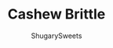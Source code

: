 ---
layout: ../../layouts/MarkdownPostLayout.astro
title: Cashew Brittle
author: ShugarySweets
pubDate: 2019-03-30
description: "Cashew Brittle made in the microwave! It couldn’t be easier, and it’s a fun twist on the classic peanut brittle."
image_url: https://www.shugarysweets.com/wp-content/uploads/2017/02/cashew-brittle-3.jpg
tags: ["Candy","American"]
calories: 87
protein: 1
carbohydrates: 16
fats: 3
fiber: 0
ingredients: ["1 cup granulated sugar","½ cup light corn syrup","1 cup salted Cashews, chopped slightly","1 teaspoon unsalted butter","1 teaspoon vanilla extract","1 teaspoon baking soda"]
serves: 24
time: "2 hours 9 minutes"
prepTime: "2 hours"
instructions: ["Lay a piece of parchment paper over a large cookie sheet. Set aside.","Combine sugar and corn syrup in a 2qt. glass bowl. Microwave (on power level 7) for 4 minutes. {I use a 1500watt microwave}","Remove and stir in cashews quickly using a rubber spatula or wooden spoon. Return to microwave and heat for 3 ½ minutes (on power level 7).","Remove and stir in butter and vanilla extract. Return to microwave for an additional 1 ½ minutes (on power level 7).","Remove and stir in baking soda, mixing until light and foamy. Pour over parchment paper and spread to desired thickness, working quickly. Allow cashew brittle to set and harden at room temperature (about 2 hours). Break into desired sized pieces and store in an airtight container for up to one week. ENJOY!"]
nutrition: ["87 calories","16 grams carbohydrates","0 milligrams cholesterol","3 grams fat","0 grams fiber","1 grams protein","1 grams saturated fat","93 milligrams sodium","14 grams sugar","0 grams trans fat","2 grams unsaturated fat"]
---